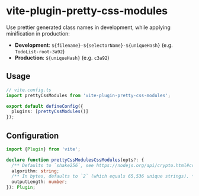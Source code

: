 # vite-plugin-pretty-css-modules

Use prettier generated class names in development, while applying minification in production:

- **Development**: `${filename}-${selectorName}-${uniqueHash}` (e.g. `TodoList-root-3a92`)
- **Production**: `${uniqueHash}` (e.g. `c3a92`)

## Usage

```ts
// vite.config.ts
import prettyCssModules from 'vite-plugin-pretty-css-modules';

export default defineConfig({
  plugins: [prettyCssModules()]
});
```

## Configuration

```ts
import {Plugin} from 'vite';

declare function prettyCssModulesCssModules(opts?: {
  /** Defaults to `shake256`, see https://nodejs.org/api/crypto.html#cryptocreatehashalgorithm-options. */
  algorithm: string;
  /** In bytes, defaults to `2` (which equals 65,536 unique strings). */
  outputLength: number;
}): Plugin;
```
